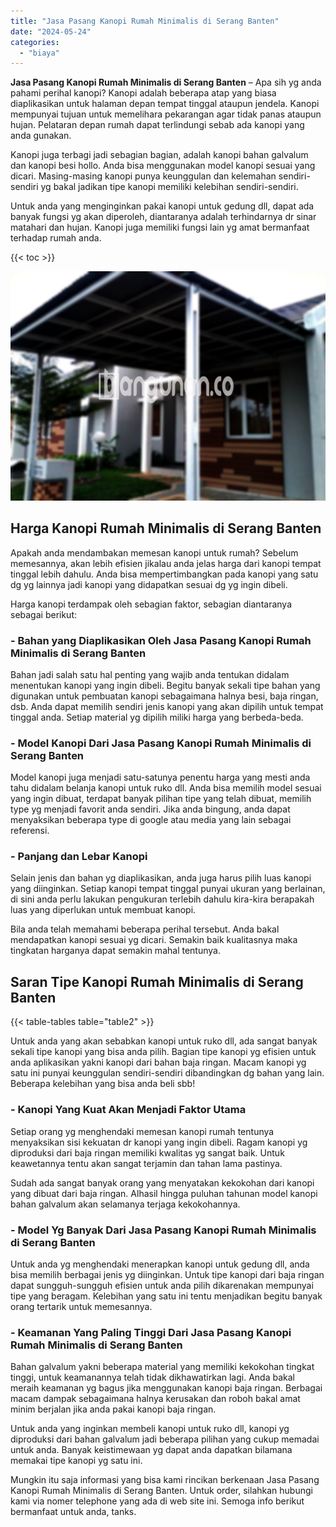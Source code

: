 ```yaml
---
title: "Jasa Pasang Kanopi Rumah Minimalis di Serang Banten"
date: "2024-05-24"
categories: 
  - "biaya"
---
```


**Jasa Pasang Kanopi Rumah Minimalis di Serang Banten** – Apa sih yg anda pahami perihal kanopi? Kanopi adalah beberapa atap yang biasa diaplikasikan untuk halaman depan tempat tinggal ataupun jendela. Kanopi mempunyai tujuan untuk memelihara pekarangan agar tidak panas ataupun hujan. Pelataran depan rumah dapat terlindungi sebab ada kanopi yang anda gunakan.

Kanopi juga terbagi jadi sebagian bagian, adalah kanopi bahan galvalum dan kanopi besi hollo. Anda bisa menggunakan model kanopi sesuai yang dicari. Masing-masing kanopi punya keunggulan dan kelemahan sendiri-sendiri yg bakal jadikan tipe kanopi memiliki kelebihan sendiri-sendiri.

Untuk anda yang menginginkan pakai kanopi untuk gedung dll, dapat ada banyak fungsi yg akan diperoleh, diantaranya adalah terhindarnya dr sinar matahari dan hujan. Kanopi juga memiliki fungsi lain yg amat bermanfaat terhadap rumah anda.

{{< toc >}}

![Jasa Pasang Kanopi Rumah Minimalis di Serang Banten](/images/harga-kanopi-minimalis-16.png)

## Harga Kanopi Rumah Minimalis di Serang Banten

Apakah anda mendambakan memesan kanopi untuk rumah? Sebelum memesannya, akan lebih efisien jikalau anda jelas harga dari kanopi tempat tinggal lebih dahulu. Anda bisa mempertimbangkan pada kanopi yang satu dg yg lainnya jadi kanopi yang didapatkan sesuai dg yg ingin dibeli.

Harga kanopi terdampak oleh sebagian faktor, sebagian diantaranya sebagai berikut:

### \- Bahan yang Diaplikasikan Oleh Jasa Pasang Kanopi Rumah Minimalis di Serang Banten

Bahan jadi salah satu hal penting yang wajib anda tentukan didalam menentukan kanopi yang ingin dibeli. Begitu banyak sekali tipe bahan yang digunakan untuk pembuatan kanopi sebagaimana halnya besi, baja ringan, dsb. Anda dapat memilih sendiri jenis kanopi yang akan dipilih untuk tempat tinggal anda. Setiap material yg dipilih miliki harga yang berbeda-beda.

### \- Model Kanopi Dari Jasa Pasang Kanopi Rumah Minimalis di Serang Banten

Model kanopi juga menjadi satu-satunya penentu harga yang mesti anda tahu didalam belanja kanopi untuk ruko dll. Anda bisa memilih model sesuai yang ingin dibuat, terdapat banyak pilihan tipe yang telah dibuat, memilih type yg menjadi favorit anda sendiri. Jika anda bingung, anda dapat menyaksikan beberapa type di google atau media yang lain sebagai referensi.

### \- Panjang dan Lebar Kanopi

Selain jenis dan bahan yg diaplikasikan, anda juga harus pilih luas kanopi yang diinginkan. Setiap kanopi tempat tinggal punyai ukuran yang berlainan, di sini anda perlu lakukan pengukuran terlebih dahulu kira-kira berapakah luas yang diperlukan untuk membuat kanopi.

Bila anda telah memahami beberapa perihal tersebut. Anda bakal mendapatkan kanopi sesuai yg dicari. Semakin baik kualitasnya maka tingkatan harganya dapat semakin mahal tentunya.

## Saran Tipe Kanopi Rumah Minimalis di Serang Banten

{{< table-tables table="table2" >}}

Untuk anda yang akan sebabkan kanopi untuk ruko dll, ada sangat banyak sekali tipe kanopi yang bisa anda pilih. Bagian tipe kanopi yg efisien untuk anda aplikasikan yakni kanopi dari bahan baja ringan. Macam kanopi yg satu ini punyai keunggulan sendiri-sendiri dibandingkan dg bahan yang lain. Beberapa kelebihan yang bisa anda beli sbb!

### \- Kanopi Yang Kuat Akan Menjadi Faktor Utama

Setiap orang yg menghendaki memesan kanopi rumah tentunya menyaksikan sisi kekuatan dr kanopi yang ingin dibeli. Ragam kanopi yg diproduksi dari baja ringan memiliki kwalitas yg sangat baik. Untuk keawetannya tentu akan sangat terjamin dan tahan lama pastinya.

Sudah ada sangat banyak orang yang menyatakan kekokohan dari kanopi yang dibuat dari baja ringan. Alhasil hingga puluhan tahunan model kanopi bahan galvalum akan selamanya terjaga kekokohannya.

### \- Model Yg Banyak Dari Jasa Pasang Kanopi Rumah Minimalis di Serang Banten

Untuk anda yg menghendaki menerapkan kanopi untuk gedung dll, anda bisa memilih berbagai jenis yg diinginkan. Untuk tipe kanopi dari baja ringan dapat sungguh-sungguh efisien untuk anda pilih dikarenakan mempunyai tipe yang beragam. Kelebihan yang satu ini tentu menjadikan begitu banyak orang tertarik untuk memesannya.

### \- Keamanan Yang Paling Tinggi Dari Jasa Pasang Kanopi Rumah Minimalis di Serang Banten

Bahan galvalum yakni beberapa material yang memiliki kekokohan tingkat tinggi, untuk keamanannya telah tidak dikhawatirkan lagi. Anda bakal meraih keamanan yg bagus jika menggunakan kanopi baja ringan. Berbagai macam dampak sebagaimana halnya kerusakan dan roboh bakal amat minim berjalan jika anda pakai kanopi baja ringan.

Untuk anda yang inginkan membeli kanopi untuk ruko dll, kanopi yg diproduksi dari bahan galvalum jadi beberapa pilihan yang cukup memadai untuk anda. Banyak keistimewaan yg dapat anda dapatkan bilamana memakai tipe kanopi yg satu ini.

Mungkin itu saja informasi yang bisa kami rincikan berkenaan Jasa Pasang Kanopi Rumah Minimalis di Serang Banten. Untuk order, silahkan hubungi kami via nomer telephone yang ada di web site ini. Semoga info berikut bermanfaat untuk anda, tanks.
